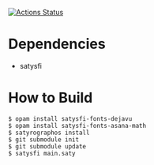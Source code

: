 [![Actions Status](https://github.com/nyuichi/yabai2020S/workflows/build/badge.svg)](https://github.com/nyuichi/yabai2020s/actions)


# Dependencies
* satysfi

# How to Build
```shell
$ opam install satysfi-fonts-dejavu
$ opam install satysfi-fonts-asana-math
$ satyrographos install
$ git submodule init
$ git submodule update
$ satysfi main.saty
```
